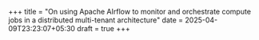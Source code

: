 +++
title = "On using Apache AIrflow to monitor and orchestrate compute jobs in a distributed multi-tenant architecture"
date = 2025-04-09T23:23:07+05:30
draft = true
+++


